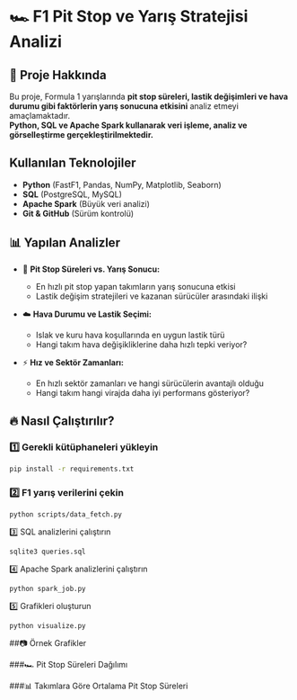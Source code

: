 # 🏎️ F1 Pit Stop ve Yarış Stratejisi Analizi

## 📌 Proje Hakkında
Bu proje, Formula 1 yarışlarında **pit stop süreleri, lastik değişimleri ve hava durumu gibi faktörlerin yarış sonucuna etkisini** analiz etmeyi amaçlamaktadır.  
 **Python, SQL ve Apache Spark kullanarak veri işleme, analiz ve görselleştirme gerçekleştirilmektedir.**  

##  Kullanılan Teknolojiler
- **Python** (FastF1, Pandas, NumPy, Matplotlib, Seaborn)
- **SQL** (PostgreSQL, MySQL)
- **Apache Spark** (Büyük veri analizi)
- **Git & GitHub** (Sürüm kontrolü)

## 📊 Yapılan Analizler
- 🏁 **Pit Stop Süreleri vs. Yarış Sonucu:**  
  - En hızlı pit stop yapan takımların yarış sonucuna etkisi  
  - Lastik değişim stratejileri ve kazanan sürücüler arasındaki ilişki  

- ☁️ **Hava Durumu ve Lastik Seçimi:**  
  - Islak ve kuru hava koşullarında en uygun lastik türü  
  - Hangi takım hava değişikliklerine daha hızlı tepki veriyor?  

- ⚡ **Hız ve Sektör Zamanları:**  
  - En hızlı sektör zamanları ve hangi sürücülerin avantajlı olduğu  
  - Hangi takım hangi virajda daha iyi performans gösteriyor?  


## 🔥 Nasıl Çalıştırılır?
### 1️⃣ **Gerekli kütüphaneleri yükleyin**
```bash
pip install -r requirements.txt
```
### 2️⃣ **F1 yarış verilerini çekin**
```
python scripts/data_fetch.py
```
3️⃣ SQL analizlerini çalıştırın
```
sqlite3 queries.sql
```
4️⃣ Apache Spark analizlerini çalıştırın
```
python spark_job.py
```
5️⃣ Grafikleri oluşturun
```
python visualize.py
```


##📷 Örnek Grafikler

###🏎️ Pit Stop Süreleri Dağılımı

###📊 Takımlara Göre Ortalama Pit Stop Süreleri
